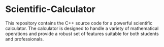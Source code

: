 # Scientific-Calculator
This repository contains the C++ source code for a powerful scientific calculator. The calculator is designed to handle a variety of mathematical operations and provide a robust set of features suitable for both students and professionals.
